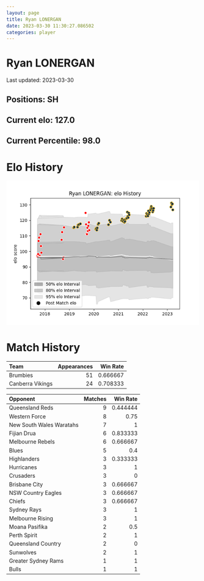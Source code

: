 ```yaml
---  
layout: page  
title: Ryan LONERGAN  
date: 2023-03-30 11:30:27.086502  
categories: player  
---
```

# Ryan LONERGAN


Last updated: 2023-03-30
## Positions: SH

## Current elo: 127.0

## Current Percentile: 98.0

# Elo History


![elo history](history_RyanLONERGAN.png)
# Match History


| Team             |   Appearances |   Win Rate |
|:-----------------|--------------:|-----------:|
| Brumbies         |            51 |   0.666667 |
| Canberra Vikings |            24 |   0.708333 |

| Opponent                 |   Matches |   Win Rate |
|:-------------------------|----------:|-----------:|
| Queensland Reds          |         9 |   0.444444 |
| Western Force            |         8 |   0.75     |
| New South Wales Waratahs |         7 |   1        |
| Fijian Drua              |         6 |   0.833333 |
| Melbourne Rebels         |         6 |   0.666667 |
| Blues                    |         5 |   0.4      |
| Highlanders              |         3 |   0.333333 |
| Hurricanes               |         3 |   1        |
| Crusaders                |         3 |   0        |
| Brisbane City            |         3 |   0.666667 |
| NSW Country Eagles       |         3 |   0.666667 |
| Chiefs                   |         3 |   0.666667 |
| Sydney Rays              |         3 |   1        |
| Melbourne Rising         |         3 |   1        |
| Moana Pasifika           |         2 |   0.5      |
| Perth Spirit             |         2 |   1        |
| Queensland Country       |         2 |   0        |
| Sunwolves                |         2 |   1        |
| Greater Sydney Rams      |         1 |   1        |
| Bulls                    |         1 |   1        |